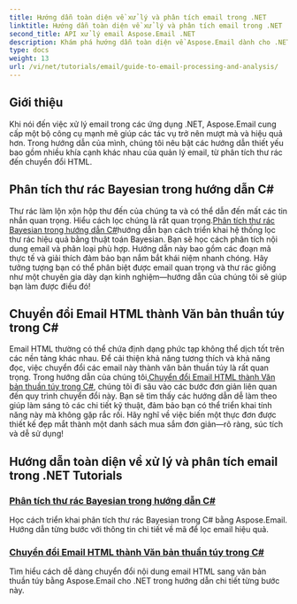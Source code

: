 ```yaml
---
title: Hướng dẫn toàn diện về xử lý và phân tích email trong .NET
linktitle: Hướng dẫn toàn diện về xử lý và phân tích email trong .NET
second_title: API xử lý email Aspose.Email .NET
description: Khám phá hướng dẫn toàn diện về Aspose.Email dành cho .NET, bao gồm xử lý email, phân tích thư rác, chuyển đổi HTML, v.v. để hợp lý hóa các ứng dụng .NET của bạn.
type: docs
weight: 13
url: /vi/net/tutorials/email/guide-to-email-processing-and-analysis/
---
```

## Giới thiệu

Khi nói đến việc xử lý email trong các ứng dụng .NET, Aspose.Email cung cấp một bộ công cụ mạnh mẽ giúp các tác vụ trở nên mượt mà và hiệu quả hơn. Trong hướng dẫn của mình, chúng tôi nêu bật các hướng dẫn thiết yếu bao gồm nhiều khía cạnh khác nhau của quản lý email, từ phân tích thư rác đến chuyển đổi HTML. 

## Phân tích thư rác Bayesian trong hướng dẫn C#
 Thư rác làm lộn xộn hộp thư đến của chúng ta và có thể dẫn đến mất các tin nhắn quan trọng. Hiểu cách lọc chúng là rất quan trọng.[Phân tích thư rác Bayesian trong hướng dẫn C#](./bayesian-spam-analysis-in-csharp/)hướng dẫn bạn cách triển khai hệ thống lọc thư rác hiệu quả bằng thuật toán Bayesian. Bạn sẽ học cách phân tích nội dung email và phân loại phù hợp. Hướng dẫn này bao gồm các đoạn mã thực tế và giải thích đảm bảo bạn nắm bắt khái niệm nhanh chóng. Hãy tưởng tượng bạn có thể phân biệt được email quan trọng và thư rác giống như một chuyên gia dày dạn kinh nghiệm—hướng dẫn của chúng tôi sẽ giúp bạn làm được điều đó!

## Chuyển đổi Email HTML thành Văn bản thuần túy trong C#
 Email HTML thường có thể chứa định dạng phức tạp không thể dịch tốt trên các nền tảng khác nhau. Để cải thiện khả năng tương thích và khả năng đọc, việc chuyển đổi các email này thành văn bản thuần túy là rất quan trọng. Trong hướng dẫn của chúng tôi,[Chuyển đổi Email HTML thành Văn bản thuần túy trong C#](./convert-html-email-to-plain-text/), chúng tôi đi sâu vào các bước đơn giản liên quan đến quy trình chuyển đổi này. Bạn sẽ tìm thấy các hướng dẫn dễ làm theo giúp làm sáng tỏ các chi tiết kỹ thuật, đảm bảo bạn có thể triển khai tính năng này mà không gặp rắc rối. Hãy nghĩ về việc biến một thực đơn được thiết kế đẹp mắt thành một danh sách mua sắm đơn giản—rõ ràng, súc tích và dễ sử dụng!

## Hướng dẫn toàn diện về xử lý và phân tích email trong .NET Tutorials
### [Phân tích thư rác Bayesian trong hướng dẫn C#](./bayesian-spam-analysis-in-csharp/)
Học cách triển khai phân tích thư rác Bayesian trong C# bằng Aspose.Email. Hướng dẫn từng bước với thông tin chi tiết về mã để lọc email hiệu quả.
### [Chuyển đổi Email HTML thành Văn bản thuần túy trong C#](./convert-html-email-to-plain-text/)
Tìm hiểu cách dễ dàng chuyển đổi nội dung email HTML sang văn bản thuần túy bằng Aspose.Email cho .NET trong hướng dẫn chi tiết từng bước này.